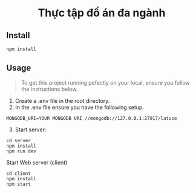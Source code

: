 <h1 align="center">Thực tập đồ án đa ngành</h1>

## Install
```sh
npm install
```
## Usage

> To get this project running pefectly on your local, ensure you follow the instructions below.
1. Create a .env file in the root directory.
2. In the .env file ensure you have the following setup.

```
MONGODB_URI=YOUR MONGODB URI //mongodb://127.0.0.1:27017/latuce
```
3. Start server:
```
cd server
npm install
npm run dev
```

Start Web server (client)
```
cd client
npm install
npm start
```
